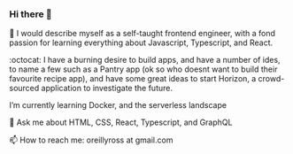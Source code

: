 ### Hi there 👋

🔭 I would describe myself as a self-taught frontend engineer, with a fond passion for learning everything about Javascript, Typescript, and React.

:octocat: I have a burning desire to build apps, and have a number of ides, to name a few such as a Pantry app (ok so who doesnt want to build their favourite recipe app), and have some great ideas to start Horizon, a crowd-sourced application to investigate the future.

I’m currently learning Docker, and the serverless landscape

💬 Ask me about HTML, CSS, React, Typescript, and GraphQL  

📫 How to reach me: oreillyross at gmail.com

